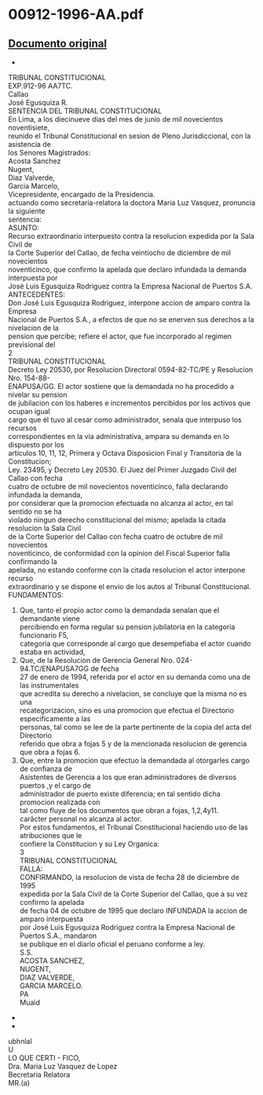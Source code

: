 
00912-1996-AA.pdf
=================
  
[Documento original](https://tc.gob.pe/jurisprudencia/1997/00912-1996-AA.pdf)  
---  
-  
TRIBUNAL CONSTITUCIONAL  
EXP.912-96 AA7TC.  
Callao  
José Egusquiza R.  
SENTENCIA DEL TRIBUNAL CONSTITUCIONAL  
En Lima, a los diecinueve dias del mes de junio de mil novecientos noventisiete,  
reunido el Tribunal Constitucional en sesion de Pleno Jurisdiccional, con la asistencia de  
los Senores Magistrados:  
Acosta Sanchez  
Nugent,  
Diaz Valverde,  
Garcia Marcelo,  
Vicepresidente, encargado de la Presidencia.  
actuando como secretaria-relatora la doctora Maria Luz Vasquez, pronuncia la siguiente  
sentencia:  
ASUNTO:  
Recurso extraordinario interpuesto contra la resolucion expedida por la Sala Civil de  
la Corte Superior del Callao, de fecha veintiocho de diciembre de mil novecientos  
noventicinco, que confirmo la apelada que declaro infundada la demanda interpuesta por  
José Luis Egusquiza Rodriguez contra la Empresa Nacional de Puertos S.A.  
ANTECEDENTES:  
Don José Luis Egusquiza Rodriguez, interpone accion de amparo contra la Empresa  
Nacional de Puertos S.A., a efectos de que no se enerven sus derechos a la nivelacion de la  
pension que percibe; refiere el actor, que fue incorporado al regimen previsional del  
2  
TRIBUNAL CONSTITUCIONAL  
Decreto Ley 20530, por Resolucion Directoral 0594-82-TC/PE y Resolucion Nro. 154-88-  
ENAPUSA/GG. El actor sostiene que la demandada no ha procedido a nivelar su pension  
de jubilacion con los haberes e incrementos percibidos por los activos que ocupan igual  
cargo que él tuvo al cesar como administrador, senala que interpuso los recursos  
correspondientes en la via administrativa, ampara su demanda en lo dispuesto por los  
articulos 10, 11, 12, Primera y Octava Disposicion Final y Transitoria de la Constitucion;  
Ley. 23495, y Decreto Ley 20530. El Juez del Primer Juzgado Civil del Callao con fecha  
cuatro de octubre de mil novecientos noventicinco, falla declarando infundada la demanda,  
por considerar que la promocion efectuada no alcanza al actor, en tal sentido no se ha  
violado ningun derecho constitucional del mismo; apelada la citada resolucion la Sala Civil  
de la Corte Superior del Callao con fecha cuatro de octubre de mil novecientos  
noventicinco, de conformidad con la opinion del Fiscal Superior falla confirmando la  
apelada, no estando conforme con la citada resolucion el actor interpone recurso  
extraordinario y se dispone el envio de los autos al Tribunal Constitucional.  
FUNDAMENTOS:  
1. Que, tanto el propio actor como la demandada senalan que el demandante viene  
percibiendo en forma regular su pension jubilatoria en la categoria funcionario F5,  
categoria que corresponde al cargo que desempefiaba el actor cuando estaba en actividad,  
2. Que, de la Resolucion de Gerencia General Nro. 024-94.TC/ENAPUSA7GG de fecha  
27 de enero de 1994, referida por el actor en su demanda como una de las instrumentales  
que acredita su derecho a nivelacion, se concluye que la misma no es una  
recategorizacion, sino es una promocion que efectua el Directorio especificamente a las  
personas, tal como se lee de la parte pertinente de la copia del acta del Directorio  
referido que obra a fojas 5 y de la mencionada resolucion de gerencia que obra a fojas 6.  
3. Que, entre la promocion que efectuo la demandada al otorgarles cargo de confianza de  
Asistentes de Gerencia a los que eran administradores de diversos puertos ,y el cargo de  
administrador de puerto existe diferencia; en tal sentido dicha promocion realizada con  
tal como fluye de los documentos que obran a fojas, 1,2,4y11.  
carâcter personal no alcanza al actor.  
Por estos fundamentos, el Tribunal Constitucional haciendo uso de las atribuciones que le  
confiere la Constitucion y su Ley Organica:  
3  
TRIBUNAL CONSTITUCIONAL  
FALLA:  
CONFIRMANDO, la resolucion de vista de fecha 28 de diciembre de 1995  
expedida por la Sala Civil de la Corte Superior del Callao, que a su vez confirmo la apelada  
de fecha 04 de octubre de 1995 que declaro INFUNDADA la accion de amparo interpuesta  
por José Luis Egusquiza Rodriguez contra la Empresa Nacional de Puertos S.A., mandaron  
se publique en el diario oficial el peruano conforme a ley.  
S.S.  
ACOSTA SANCHEZ,  
NUGENT,  
DIAZ VALVERDE,  
GARCIA MARCELO.  
PA  
Muaid  
-  
-  
ubhnlal  
U  
LO QUE CERTI - FICO,  
Dra. Maria Luz Vasquez de Lopez  
Becretaria Relatora  
MR.(a)